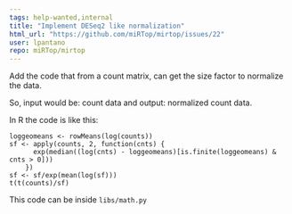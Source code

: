 ```yaml
---
tags: help-wanted,internal
title: "Implement DESeq2 like normalization"
html_url: "https://github.com/miRTop/mirtop/issues/22"
user: lpantano
repo: miRTop/mirtop
---
```


Add the code that from a count matrix, can get the size factor to normalize the data. 

So, input would be: count data and output: normalized count data. 

In R the code is like this:

```
loggeomeans <- rowMeans(log(counts))
sf <- apply(counts, 2, function(cnts) {
      exp(median((log(cnts) - loggeomeans)[is.finite(loggeomeans) & cnts > 0]))
    })
sf <- sf/exp(mean(log(sf)))
t(t(counts)/sf)
```

This code can be inside `libs/math.py`